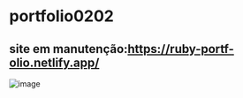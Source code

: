 # portfolio0202
## site em manutenção:https://ruby-portf-olio.netlify.app/



![image](https://github.com/aesir0101/portfolio0202/assets/84733192/0fee9d86-8331-4156-8f74-7dd802ebc3be)

